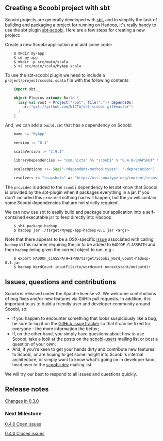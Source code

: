 
Creating a Scoobi project with sbt
----------------------------------

Scoobi projects are generally developed with [sbt](https://github.com/harrah/xsbt/wiki), and to simplify
the task of building and packaging a project for running on Hadoop, it's really handy to use the sbt plugin
[sbt-scoobi](https://github.com/NICTA/sbt-scoobi). Here are a few steps for creating a new project:

Create a new Scoobi application and add some code:

```
    $ mkdir my-app
    $ cd my-app
    $ mkdir -p src/main/scala
    $ vi src/main/scala/MyApp.scala
```

To use the sbt-scoobi plugin we need to include a `project/project/scoobi.scala` file with the following contents:

```scala
    import sbt._

    object Plugins extends Build {
      lazy val root = Project("root", file(".")) dependsOn(
        uri("git://github.com/NICTA/sbt-scoobi.git#master")
      )
    }
```

And, we can add a `build.sbt` that has a dependency on Scoobi:

```scala
    name := "MyApp"

    version := "0.1"

    scalaVersion := "2.9.1"

    libraryDependencies += "com.nicta" %% "scoobi" % "0.4.0-SNAPSHOT" % "provided"

    scalacOptions ++= Seq("-Ydependent-method-types", "-deprecation")
    
    resolvers += "snapshots" at "http://oss.sonatype.org/content/repositories/snapshots"
```

The `provided` is added to the `scoobi` dependency to let sbt know that Scoobi
is provided by the sbt-plugin when it packages everything in a jar. If you
don't included this `provided` nothing bad will happen, but the jar will contain
some Scoobi dependencies that are not strictly required.

We can now use sbt to easily build and package our application into a self-contained executable
jar to feed directly into Hadoop:

```
    $ sbt package-hadoop
    $ hadoop jar ./target/MyApp-app-hadoop-0.1.jar <args>
```

Note that there appears to be a OSX-specific [issue](https://github.com/NICTA/scoobi/issues/1)
associated with calling `hadoop` in this manner requiring the jar to be added to `HADOOP_CLASSPATH`
and then `hadoop` being given the correct object to run. e.g.:

```
    $ export HADOOP_CLASSPATH=$PWD/target/Scoobi_Word_Count-hadoop-0.1.jar
    $ hadoop WordCount inputFile/to/wordcount nonexistent/outputdir
```


Issues, questions and contributions
-----------------------------------

Scoobi is released under the Apache license v2. We welcome contributions of bug fixes and/or new
features via GitHib pull requests. In addition, it is important to us to build a friendly user
and developer community around Scoobi, so:

* If you happen to encounter something that looks suspiciously like a bug, be sure to log it on the
[GitHub issue tracker](https://github.com/NICTA/scoobi/issues) so that it can be fixed for everyone - the
more information the better;
* If, on the other hand, you simply have questions about how to use Scoobi, take a look at the posts on the
[scoobi-users](http://groups.google.com/group/scoobi-users) mailing list or post a question of your own;
* And, if you're keen to get your hands dirty and contribute new features to Scoobi, or are hoping to get some
insight into Scoobi's internal architecture, or simply want to know what's going on in developer-land, head
over to the [scoobi-dev](http://groups.google.com/group/scoobi-dev) mailing list.

We will try our best to respond to all issues and questions quickly.


Release notes
-------------------
[Changes in 0.3.0](https://github.com/nicta/scoobi/blob/master/CHANGES.md)

### Next Milestone
[0.4.0 Open issues](https://github.com/NICTA/scoobi/issues?milestone=2)

[0.4.0 Closed issues](https://github.com/NICTA/scoobi/issues?milestone=2&state=closed)
